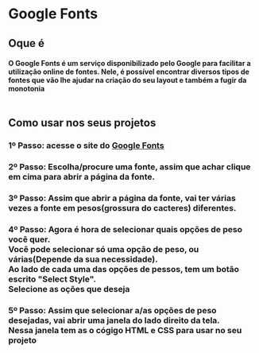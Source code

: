 <h1>Google Fonts</h1>

<h2>Oque é</h2>
<h4>O Google Fonts é um serviço disponibilizado pelo Google para facilitar a utilização online de fontes. Nele, é possível encontrar diversos tipos de fontes que vão lhe ajudar na criação do seu layout e também a fugir da monotonia</h4>
<img src="https://designroom.com/wp-content/uploads/2019/03/Anna-March-Blog.jpg" alt="">

<h2>Como usar nos seus projetos</h2>
<h3>1º Passo: acesse o site do <a href="https://fonts.google.com">Google Fonts</a></h3>
<h3>2º Passo: Escolha/procure uma fonte, assim que achar clique em cima para abrir a página da fonte.</h3>
<h3>3º Passo: Assim que abrir a página da fonte, vai ter várias vezes a fonte em pesos(grossura do cacteres) diferentes. </h3>
<h3>4º Passo: Agora é hora de selecionar quais opções de peso você quer.
    <br>
    Você pode selecionar só uma opção de peso, ou várias(Depende da sua necessidade).
    <br>
    Ao lado de cada uma das opções de pessos, tem um botão escrito "Select Style".
    <br>
    Selecione as oções que deseja 
</h3>
<h3>5º Passo: Assim que selecionar a/as opções de peso desejadas, vai abrir uma janela do lado direito da tela.
    <br>
    Nessa janela tem as o cógigo HTML e CSS para usar no seu projeto
    <img src="https://creativecodecraft.com/wp-content/uploads/2020/04/embed-google-fonts-on-website.jpg" alt="">
</h3>
